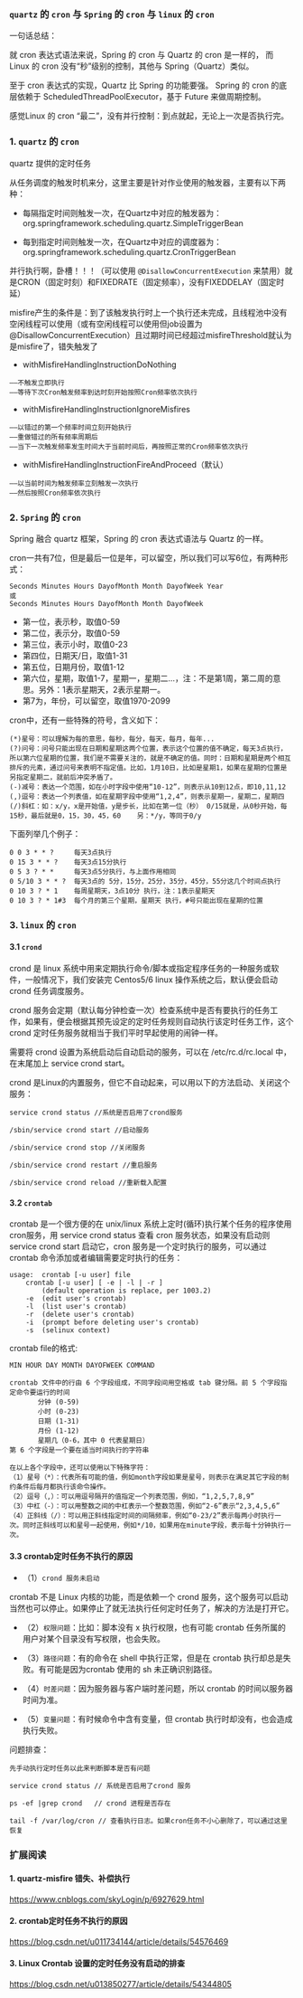 ### `quartz` 的 `cron` 与 `Spring` 的 `cron` 与 `linux` 的 `cron`

一句话总结：

就 cron 表达式语法来说，Spring 的 cron 与 Quartz 的 cron 是一样的， 而 Linux 的 cron 没有“秒”级别的控制，其他与 Spring（Quartz）类似。

至于 cron 表达式的实现，Quartz 比 Spring 的功能要强。 Spring 的 cron 的底层依赖于 ScheduledThreadPoolExecutor，基于 Future 来做周期控制。

感觉Linux 的 cron “最二”，没有并行控制：到点就起，无论上一次是否执行完。

### 1. `quartz` 的 `cron`
quartz 提供的定时任务

从任务调度的触发时机来分，这里主要是针对作业使用的触发器，主要有以下两种：
+ 每隔指定时间则触发一次，在Quartz中对应的触发器为：org.springframework.scheduling.quartz.SimpleTriggerBean

+ 每到指定时间则触发一次，在Quartz中对应的调度器为：org.springframework.scheduling.quartz.CronTriggerBean

并行执行啊，卧槽！！！（可以使用 `@DisallowConcurrentExecution` 来禁用）就是CRON（固定时刻）和FIXEDRATE（固定频率），没有FIXEDDELAY（固定时延）


misfire产生的条件是：到了该触发执行时上一个执行还未完成，且线程池中没有空闲线程可以使用（或有空闲线程可以使用但job设置为@DisallowConcurrentExecution）且过期时间已经超过misfireThreshold就认为是misfire了，错失触发了

+ withMisfireHandlingInstructionDoNothing
```
——不触发立即执行
——等待下次Cron触发频率到达时刻开始按照Cron频率依次执行
```

+ withMisfireHandlingInstructionIgnoreMisfires
```
——以错过的第一个频率时间立刻开始执行
——重做错过的所有频率周期后
——当下一次触发频率发生时间大于当前时间后，再按照正常的Cron频率依次执行
```

+ withMisfireHandlingInstructionFireAndProceed（默认）
```
——以当前时间为触发频率立刻触发一次执行
——然后按照Cron频率依次执行
```

### 2. `Spring` 的 `cron`

Spring 融合 quartz 框架，Spring 的 cron 表达式语法与 Quartz 的一样。

cron一共有7位，但是最后一位是年，可以留空，所以我们可以写6位，有两种形式：
```
Seconds Minutes Hours DayofMonth Month DayofWeek Year
或
Seconds Minutes Hours DayofMonth Month DayofWeek
```
* 第一位，表示秒，取值0-59
* 第二位，表示分，取值0-59
* 第三位，表示小时，取值0-23
* 第四位，日期天/日，取值1-31
* 第五位，日期月份，取值1-12
* 第六位，星期，取值1-7，星期一，星期二...，注：不是第1周，第二周的意思。另外：1表示星期天，2表示星期一。
* 第7为，年份，可以留空，取值1970-2099

cron中，还有一些特殊的符号，含义如下：
```
(*)星号：可以理解为每的意思，每秒，每分，每天，每月，每年...
(?)问号：问号只能出现在日期和星期这两个位置，表示这个位置的值不确定，每天3点执行，所以第六位星期的位置，我们是不需要关注的，就是不确定的值。同时：日期和星期是两个相互排斥的元素，通过问号来表明不指定值。比如，1月10日，比如是星期1，如果在星期的位置是另指定星期二，就前后冲突矛盾了。
(-)减号：表达一个范围，如在小时字段中使用“10-12”，则表示从10到12点，即10,11,12
(,)逗号：表达一个列表值，如在星期字段中使用“1,2,4”，则表示星期一，星期二，星期四
(/)斜杠：如：x/y，x是开始值，y是步长，比如在第一位（秒） 0/15就是，从0秒开始，每15秒，最后就是0，15，30，45，60    另：*/y，等同于0/y
```

下面列举几个例子：
```
0 0 3 * * ?     每天3点执行
0 15 3 * * ?    每天3点15分执行
0 5 3 ? * *     每天3点5分执行，与上面作用相同
0 5/10 3 * * ?  每天3点的 5分，15分，25分，35分，45分，55分这几个时间点执行
0 10 3 ? * 1    每周星期天，3点10分 执行，注：1表示星期天
0 10 3 ? * 1#3  每个月的第三个星期，星期天 执行，#号只能出现在星期的位置
```

### 3. `linux` 的 `cron`
#### 3.1 `crond`
crond 是 linux 系统中用来定期执行命令/脚本或指定程序任务的一种服务或软件，一般情况下，我们安装完 Centos5/6 linux 操作系统之后，默认便会启动 crond 任务调度服务。

crond 服务会定期（默认每分钟检查一次）检查系统中是否有要执行的任务工作，如果有，便会根据其预先设定的定时任务规则自动执行该定时任务工作，这个 crond 定时任务服务就相当于我们平时早起使用的闹钟一样。

需要将 crond 设置为系统启动后自动启动的服务，可以在 /etc/rc.d/rc.local 中，在末尾加上 service crond start。

crond 是Linux的内置服务，但它不自动起来，可以用以下的方法启动、关闭这个服务：
```
service crond status //系统是否启用了crond服务

/sbin/service crond start //启动服务

/sbin/service crond stop //关闭服务

/sbin/service crond restart //重启服务

/sbin/service crond reload //重新载入配置
```

#### 3.2 `crontab`
crontab 是一个很方便的在 unix/linux 系统上定时(循环)执行某个任务的程序使用 cron服务，用 service crond status 查看 cron 服务状态，如果没有启动则 service crond start 启动它，cron 服务是一个定时执行的服务，可以通过 crontab 命令添加或者编辑需要定时执行的任务：

```
usage:	crontab [-u user] file
	crontab [-u user] [ -e | -l | -r ]
		(default operation is replace, per 1003.2)
	-e	(edit user's crontab)
	-l	(list user's crontab)
	-r	(delete user's crontab)
	-i	(prompt before deleting user's crontab)
	-s	(selinux context)

```

crontab file的格式:
```
MIN HOUR DAY MONTH DAYOFWEEK COMMAND

crontab 文件中的行由 6 个字段组成，不同字段间用空格或 tab 键分隔。前 5 个字段指定命令要运行的时间
       分钟 (0-59)
       小时 (0-23)
       日期 (1-31)
       月份 (1-12)
       星期几（0-6，其中 0 代表星期日）
第 6 个字段是一个要在适当时间执行的字符串

在以上各个字段中，还可以使用以下特殊字符：
（1）星号（*）：代表所有可能的值，例如month字段如果是星号，则表示在满足其它字段的制约条件后每月都执行该命令操作。
（2）逗号（,）：可以用逗号隔开的值指定一个列表范围，例如，“1,2,5,7,8,9”
（3）中杠（-）：可以用整数之间的中杠表示一个整数范围，例如“2-6”表示“2,3,4,5,6”
（4）正斜线（/）：可以用正斜线指定时间的间隔频率，例如“0-23/2”表示每两小时执行一次。同时正斜线可以和星号一起使用，例如*/10，如果用在minute字段，表示每十分钟执行一次。

```


#### 3.3 crontab定时任务不执行的原因
+ （1）`crond 服务未启动`

crontab 不是 Linux 内核的功能，而是依赖一个 crond 服务，这个服务可以启动当然也可以停止。如果停止了就无法执行任何定时任务了，解决的方法是打开它。

+ （2）`权限问题`：比如：脚本没有 x 执行权限，也有可能 crontab 任务所属的用户对某个目录没有写权限，也会失败。

+ （3）`路径问题`：有的命令在 shell 中执行正常，但是在 crontab 执行却总是失败。有可能是因为crontab 使用的 sh 未正确识别路径。

+ （4）`时差问题`：因为服务器与客户端时差问题，所以 crontab 的时间以服务器时间为准。

+ （5）`变量问题`：有时候命令中含有变量，但 crontab 执行时却没有，也会造成执行失败。

问题排查：
```
先手动执行定时任务以此来判断脚本是否有问题

service crond status // 系统是否启用了crond 服务

ps -ef |grep crond   // crond 进程是否存在

tail -f /var/log/cron // 查看执行日志。如果cron任务不小心删除了，可以通过这里恢复
```

### 扩展阅读
#### 1. quartz-misfire 错失、补偿执行
https://www.cnblogs.com/skyLogin/p/6927629.html

#### 2. crontab定时任务不执行的原因
https://blog.csdn.net/u011734144/article/details/54576469

#### 3. Linux Crontab 设置的定时任务没有启动的排查
https://blog.csdn.net/u013850277/article/details/54344805

